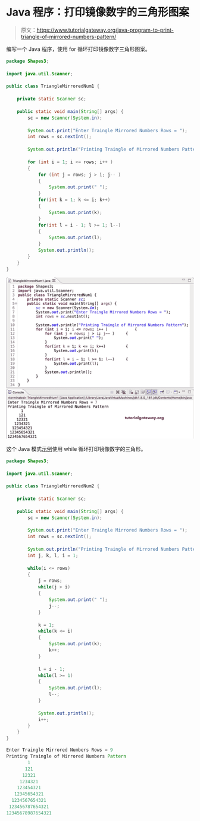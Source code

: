 # Java 程序：打印镜像数字的三角形图案

> 原文：<https://www.tutorialgateway.org/java-program-to-print-triangle-of-mirrored-numbers-pattern/>

编写一个 Java 程序，使用 for 循环打印镜像数字三角形图案。

```java
package Shapes3;

import java.util.Scanner;

public class TriangleMirroredNum1 {

	private static Scanner sc;

	public static void main(String[] args) {
		sc = new Scanner(System.in);

		System.out.print("Enter Traingle Mirrored Numbers Rows = ");
		int rows = sc.nextInt();

		System.out.println("Printing Traingle of Mirrored Numbers Pattern");

		for (int i = 1; i <= rows; i++ ) 
		{
			for (int j = rows; j > i; j-- ) 
			{
				System.out.print(" ");
			}
			for(int k = 1; k <= i; k++) 
			{
				System.out.print(k);
			}
			for(int l = i - 1; l >= 1; l--)
			{
				System.out.print(l);
			}
			System.out.println();
		}
	}
}
```

![Java Program to Print Triangle of Mirrored Numbers Pattern](img/0d09916dea0f2adeb753d25a2cc5ac70.png)

这个 Java 模式[示例](https://www.tutorialgateway.org/learn-java-programs/)使用 while 循环打印镜像数字的三角形。

```java
package Shapes3;

import java.util.Scanner;

public class TriangleMirroredNum2 {

	private static Scanner sc;

	public static void main(String[] args) {
		sc = new Scanner(System.in);

		System.out.print("Enter Traingle Mirrored Numbers Rows = ");
		int rows = sc.nextInt();

		System.out.println("Printing Traingle of Mirrored Numbers Pattern");
		int j, k, l, i = 1;

		while(i <= rows) 
		{
			j = rows;
			while(j > i) 
			{
				System.out.print(" ");
				j--;
			}

			k = 1; 
			while(k <= i) 
			{
				System.out.print(k);
				k++;
			}

			l = i - 1;
			while(l >= 1)
			{
				System.out.print(l);
				l--;
			}

			System.out.println();
			i++;
		}
	}
}
```

```java
Enter Traingle Mirrored Numbers Rows = 9
Printing Traingle of Mirrored Numbers Pattern
        1
       121
      12321
     1234321
    123454321
   12345654321
  1234567654321
 123456787654321
12345678987654321
```